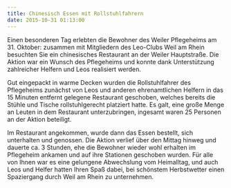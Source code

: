 ```yaml
---
title: Chinesisch Essen mit Rollstuhlfahrern
date: 2015-10-31 01:13:00
---
```


Einen besonderen Tag erlebten die Bewohner des Weiler Pflegeheims am 31. Oktober: zusammen mit Mitgliedern des Leo-Clubs Weil am Rhein besuchten Sie ein chinesisches Restaurant an der Weiler Hauptstraße. Die Aktion war ein Wunsch des Pflegeheims und konnte dank Unterstützung zahlreicher Helfern und Leos realisiert werden.

Gut eingepackt in warme Decken wurden die Rollstuhlfahrer des Pflegeheims zunächst von Leos und anderen ehrenamtlichen Helfern in das 15 Minuten entfernt gelegene Restaurant geschoben, welches bereits die Stühle und Tische rollstuhlgerecht platziert hatte. Es galt, eine große Menge an Leuten in dem Restaurant unterzubringen, ingesamt waren 25 Personen an der Aktion beteiligt.

Im Restaurant angekommen, wurde dann das Essen bestellt, sich unterhalten und genossen. Die Aktion verlief über den Mittag hinweg und dauerte ca. 3 Stunden, ehe die Bewohner wieder wohl erhalten im Pflegeheim ankamen und auf ihre Stationen geschoben wurden. Für alle von Ihnen war es eine gelungene Abwechslung vom Heimalltag, und auch Leos und Helfer hatten Ihren Spaß dabei, bei schönstem Herbstwetter einen Spaziergang durch Weil am Rhein zu unternehmen.
